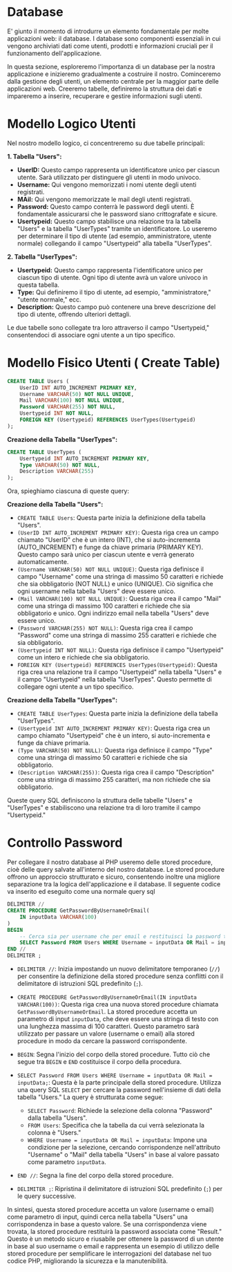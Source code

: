 # Database

E' giunto il momento di introdurre un elemento fondamentale per molte applicazioni web: il database. I database sono componenti essenziali in cui vengono archiviati dati come utenti, prodotti e informazioni cruciali per il funzionamento dell'applicazione.

In questa sezione, esploreremo l'importanza di un database per la nostra applicazione e inizieremo gradualmente a costruire il nostro. Cominceremo dalla gestione degli utenti, un elemento centrale per la maggior parte delle applicazioni web. Creeremo tabelle, definiremo la struttura dei dati e impareremo a inserire, recuperare e gestire informazioni sugli utenti.

# Modello Logico Utenti

Nel nostro modello logico, ci concentreremo su due tabelle principali:

**1. Tabella "Users":**
   - **UserID:** Questo campo rappresenta un identificatore unico per ciascun utente. Sarà utilizzato per distinguere gli utenti in modo univoco.
   - **Username:** Qui vengono memorizzati i nomi utente degli utenti registrati.
   - **MAil:** Qui vengono memorizzate le mail degli utenti registrati.
   - **Password:** Questo campo conterrà le password degli utenti. È fondamentale assicurarsi che le password siano crittografate e sicure.
   - **Usertypeid:** Questo campo stabilisce una relazione tra la tabella "Users" e la tabella "UserTypes" tramite un identificatore. Lo useremo per determinare il tipo di utente (ad esempio, amministratore, utente normale) collegando il campo "Usertypeid" alla tabella "UserTypes".

**2. Tabella "UserTypes":**
   - **Usertypeid:** Questo campo rappresenta l'identificatore unico per ciascun tipo di utente. Ogni tipo di utente avrà un valore univoco in questa tabella.
   - **Type:** Qui definiremo il tipo di utente, ad esempio, "amministratore," "utente normale," ecc.
   - **Description:** Questo campo può contenere una breve descrizione del tipo di utente, offrendo ulteriori dettagli.

Le due tabelle sono collegate tra loro attraverso il campo "Usertypeid," consentendoci di associare ogni utente a un tipo specifico.

# Modello Fisico Utenti ( Create Table)

```sql
CREATE TABLE Users (
    UserID INT AUTO_INCREMENT PRIMARY KEY,
    Username VARCHAR(50) NOT NULL UNIQUE,
    Mail VARCHAR(100) NOT NULL UNIQUE,
    Password VARCHAR(255) NOT NULL,
    Usertypeid INT NOT NULL,
    FOREIGN KEY (Usertypeid) REFERENCES UserTypes(Usertypeid)
);
```

**Creazione della Tabella "UserTypes":**
```sql
CREATE TABLE UserTypes (
    Usertypeid INT AUTO_INCREMENT PRIMARY KEY,
    Type VARCHAR(50) NOT NULL,
    Description VARCHAR(255)
);
```

Ora, spieghiamo ciascuna di queste query:

**Creazione della Tabella "Users":**
- `CREATE TABLE Users`: Questa parte inizia la definizione della tabella "Users".
- `(UserID INT AUTO_INCREMENT PRIMARY KEY)`: Questa riga crea un campo chiamato "UserID" che è un intero (INT), che si auto-incrementa (AUTO_INCREMENT) e funge da chiave primaria (PRIMARY KEY). Questo campo sarà unico per ciascun utente e verrà generato automaticamente.
- `(Username VARCHAR(50) NOT NULL UNIQUE)`: Questa riga definisce il campo "Username" come una stringa di massimo 50 caratteri e richiede che sia obbligatorio (NOT NULL) e unico (UNIQUE). Ciò significa che ogni username nella tabella "Users" deve essere unico.
- `(Mail VARCHAR(100) NOT NULL UNIQUE)`: Questa riga crea il campo "Mail" come una stringa di massimo 100 caratteri e richiede che sia obbligatorio e unico. Ogni indirizzo email nella tabella "Users" deve essere unico.
- `(Password VARCHAR(255) NOT NULL)`: Questa riga crea il campo "Password" come una stringa di massimo 255 caratteri e richiede che sia obbligatorio.
- `(Usertypeid INT NOT NULL)`: Questa riga definisce il campo "Usertypeid" come un intero e richiede che sia obbligatorio.
- `FOREIGN KEY (Usertypeid) REFERENCES UserTypes(Usertypeid)`: Questa riga crea una relazione tra il campo "Usertypeid" nella tabella "Users" e il campo "Usertypeid" nella tabella "UserTypes". Questo permette di collegare ogni utente a un tipo specifico.

**Creazione della Tabella "UserTypes":**
- `CREATE TABLE UserTypes`: Questa parte inizia la definizione della tabella "UserTypes".
- `(Usertypeid INT AUTO_INCREMENT PRIMARY KEY)`: Questa riga crea un campo chiamato "Usertypeid" che è un intero, si auto-incrementa e funge da chiave primaria.
- `(Type VARCHAR(50) NOT NULL)`: Questa riga definisce il campo "Type" come una stringa di massimo 50 caratteri e richiede che sia obbligatorio.
- `(Description VARCHAR(255))`: Questa riga crea il campo "Description" come una stringa di massimo 255 caratteri, ma non richiede che sia obbligatorio.

Queste query SQL definiscono la struttura delle tabelle "Users" e "UserTypes" e stabiliscono una relazione tra di loro tramite il campo "Usertypeid." 


# Controllo Password

Per collegare il nostro database al PHP useremo delle stored procedure, cioè delle query salvate all'interno del nostro database. Le stored procedure offrono un approccio strutturato e sicuro, consentendo inoltre una migliore separazione tra la logica dell'applicazione e il database. Il seguente codice va inserito ed eseguito come una normale query sql

```sql
DELIMITER //
CREATE PROCEDURE GetPasswordByUsernameOrEmail(
    IN inputData VARCHAR(100)
)
BEGIN
    -- Cerca sia per username che per email e restituisci la password trovata
    SELECT Password FROM Users WHERE Username = inputData OR Mail = inputData;
END //
DELIMITER ;
```

- `DELIMITER //`: Inizia impostando un nuovo delimitatore temporaneo (`//`) per consentire la definizione della stored procedure senza conflitti con il delimitatore di istruzioni SQL predefinito (`;`).

- `CREATE PROCEDURE GetPasswordByUsernameOrEmail(IN inputData VARCHAR(100))`: Questa riga crea una nuova stored procedure chiamata `GetPasswordByUsernameOrEmail`. La stored procedure accetta un parametro di input `inputData`, che deve essere una stringa di testo con una lunghezza massima di 100 caratteri. Questo parametro sarà utilizzato per passare un valore (username o email) alla stored procedure in modo da cercare la password corrispondente.

- `BEGIN`: Segna l'inizio del corpo della stored procedure. Tutto ciò che segue tra `BEGIN` e `END` costituisce il corpo della procedura.

- `SELECT Password FROM Users WHERE Username = inputData OR Mail = inputData;`: Questa è la parte principale della stored procedure. Utilizza una query SQL `SELECT` per cercare la password nell'insieme di dati della tabella "Users." La query è strutturata come segue:
  - `SELECT Password`: Richiede la selezione della colonna "Password" dalla tabella "Users".
  - `FROM Users`: Specifica che la tabella da cui verrà selezionata la colonna è "Users."
  - `WHERE Username = inputData OR Mail = inputData`: Impone una condizione per la selezione, cercando corrispondenze nell'attributo "Username" o "Mail" della tabella "Users" in base al valore passato come parametro `inputData`.
  
- `END //`: Segna la fine del corpo della stored procedure.

- `DELIMITER ;`: Ripristina il delimitatore di istruzioni SQL predefinito (`;`) per le query successive.

In sintesi, questa stored procedure accetta un valore (username o email) come parametro di input, quindi cerca nella tabella "Users" una corrispondenza in base a questo valore. Se una corrispondenza viene trovata, la stored procedure restituirà la password associata come "Result." Questo è un metodo sicuro e riusabile per ottenere la password di un utente in base al suo username o email e rappresenta un esempio di utilizzo delle stored procedure per semplificare le interrogazioni del database nel tuo codice PHP, migliorando la sicurezza e la manutenibilità.
